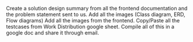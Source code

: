 Create a solution design summary from all the frontend documentation and the problem statement sent to us.
Add all the images (Class diagram, ERD, Flow diagrams)
Add all the images from the frontend.
Copy/Paste all the testcases from Work Distribution google sheet.
Compile all of this in a google doc and share it through email.
